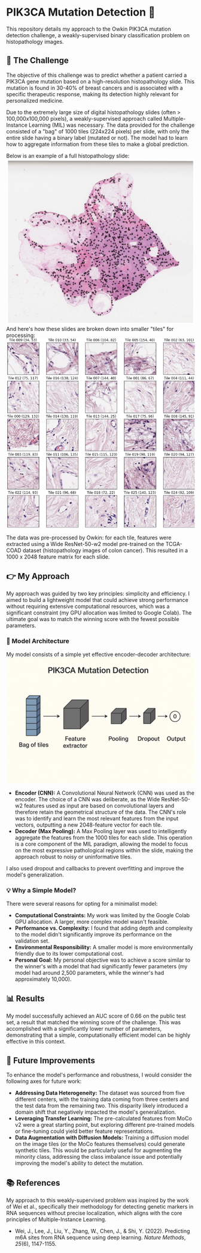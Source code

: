 # PIK3CA Mutation Detection 🧬

This repository details my approach to the Owkin PIK3CA mutation detection challenge, a weakly-supervised binary classification problem on histopathology images.

## 🔬 The Challenge

The objective of this challenge was to predict whether a patient carried a PIK3CA gene mutation based on a high-resolution histopathology slide. This mutation is found in 30-40% of breast cancers and is associated with a specific therapeutic response, making its detection highly relevant for personalized medicine.

Due to the extremely large size of digital histopathology slides (often > 100,000x100,000 pixels), a weakly-supervised approach called Multiple-Instance Learning (MIL) was necessary. The data provided for the challenge consisted of a "bag" of 1000 tiles (224x224 pixels) per slide, with only the entire slide having a binary label (mutated or not). The model had to learn how to aggregate information from these tiles to make a global prediction.

Below is an example of a full histopathology slide:
![Full Histopathology Slide](images/slide_example.png)
And here's how these slides are broken down into smaller "tiles" for processing:
![Histopathology Tiles](images/tiles_example.png)

The data was pre-processed by Owkin: for each tile, features were extracted using a Wide ResNet-50-w2 model pre-trained on the TCGA-COAD dataset (histopathology images of colon cancer). This resulted in a 1000 x 2048 feature matrix for each slide.

## 👉 My Approach

My approach was guided by two key principles: simplicity and efficiency. I aimed to build a lightweight model that could achieve strong performance without requiring extensive computational resources, which was a significant constraint (my GPU allocation was limited to Google Colab). The ultimate goal was to match the winning score with the fewest possible parameters.

### 🧠 Model Architecture

My model consists of a simple yet effective encoder-decoder architecture:
![Model Architecture Diagram](images/model_architecture.png)

* **Encoder (CNN):** A Convolutional Neural Network (CNN) was used as the encoder. The choice of a CNN was deliberate, as the Wide ResNet-50-w2 features used as input are based on convolutional layers and therefore retain the geometrical structure of the data. The CNN's role was to identify and learn the most relevant features from the input vectors, outputting a new 2048-feature vector for each tile.
* **Decoder (Max Pooling):** A Max Pooling layer was used to intelligently aggregate the features from the 1000 tiles for each slide. This operation is a core component of the MIL paradigm, allowing the model to focus on the most expressive pathological regions within the slide, making the approach robust to noisy or uninformative tiles.

I also used dropout and callbacks to prevent overfitting and improve the model's generalization.

### 💡 Why a Simple Model?

There were several reasons for opting for a minimalist model:

* **Computational Constraints:** My work was limited by the Google Colab GPU allocation. A larger, more complex model wasn't feasible.
* **Performance vs. Complexity:** I found that adding depth and complexity to the model didn't significantly improve its performance on the validation set.
* **Environmental Responsibility:** A smaller model is more environmentally friendly due to its lower computational cost.
* **Personal Goal:** My personal objective was to achieve a score similar to the winner's with a model that had significantly fewer parameters (my model had around 2,500 parameters, while the winner's had approximately 10,000).

## 📊 Results

My model successfully achieved an AUC score of 0.66 on the public test set, a result that matched the winning score of the challenge. This was accomplished with a significantly lower number of parameters, demonstrating that a simple, computationally efficient model can be highly effective in this context.

## 🚀 Future Improvements

To enhance the model's performance and robustness, I would consider the following axes for future work:

* **Addressing Data Heterogeneity:** The dataset was sourced from five different centers, with the training data coming from three centers and the test data from the remaining two. This disparity likely introduced a domain shift that negatively impacted the model's generalization.
* **Leveraging Transfer Learning:** The pre-calculated features from MoCo v2 were a great starting point, but exploring different pre-trained models or fine-tuning could yield better feature representations.
* **Data Augmentation with Diffusion Models:** Training a diffusion model on the image tiles (or the MoCo features themselves) could generate synthetic tiles. This would be particularly useful for augmenting the minority class, addressing the class imbalance issue and potentially improving the model's ability to detect the mutation.

## 📚 References

My approach to this weakly-supervised problem was inspired by the work of Wei et al., specifically their methodology for detecting genetic markers in RNA sequences without precise localization, which aligns with the core principles of Multiple-Instance Learning.

* Wei, J., Lee, J., Liu, Y., Zhang, W., Chen, J., & Shi, Y. (2022). Predicting m6A sites from RNA sequence using deep learning. *Nature Methods*, *25*(6), 1147-1155.
